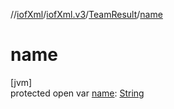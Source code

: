 //[iofXml](../../../index.md)/[iofXml.v3](../index.md)/[TeamResult](index.md)/[name](name.md)

# name

[jvm]\
protected open var [name](name.md): [String](https://docs.oracle.com/javase/8/docs/api/java/lang/String.html)
